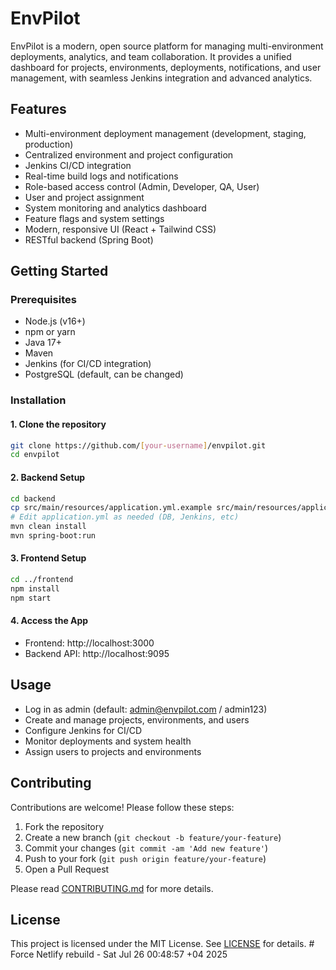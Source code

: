 # EnvPilot

EnvPilot is a modern, open source platform for managing multi-environment deployments, analytics, and team collaboration. It provides a unified dashboard for projects, environments, deployments, notifications, and user management, with seamless Jenkins integration and advanced analytics.

## Features
- Multi-environment deployment management (development, staging, production)
- Centralized environment and project configuration
- Jenkins CI/CD integration
- Real-time build logs and notifications
- Role-based access control (Admin, Developer, QA, User)
- User and project assignment
- System monitoring and analytics dashboard
- Feature flags and system settings
- Modern, responsive UI (React + Tailwind CSS)
- RESTful backend (Spring Boot)

## Getting Started

### Prerequisites
- Node.js (v16+)
- npm or yarn
- Java 17+
- Maven
- Jenkins (for CI/CD integration)
- PostgreSQL (default, can be changed)

### Installation

#### 1. Clone the repository
```bash
git clone https://github.com/[your-username]/envpilot.git
cd envpilot
```

#### 2. Backend Setup
```bash
cd backend
cp src/main/resources/application.yml.example src/main/resources/application.yml
# Edit application.yml as needed (DB, Jenkins, etc)
mvn clean install
mvn spring-boot:run
```

#### 3. Frontend Setup
```bash
cd ../frontend
npm install
npm start
```

#### 4. Access the App
- Frontend: http://localhost:3000
- Backend API: http://localhost:9095

## Usage
- Log in as admin (default: admin@envpilot.com / admin123)
- Create and manage projects, environments, and users
- Configure Jenkins for CI/CD
- Monitor deployments and system health
- Assign users to projects and environments

## Contributing
Contributions are welcome! Please follow these steps:
1. Fork the repository
2. Create a new branch (`git checkout -b feature/your-feature`)
3. Commit your changes (`git commit -am 'Add new feature'`)
4. Push to your fork (`git push origin feature/your-feature`)
5. Open a Pull Request

Please read [CONTRIBUTING.md](CONTRIBUTING.md) for more details.

## License
This project is licensed under the MIT License. See [LICENSE](LICENSE) for details. # Force Netlify rebuild - Sat Jul 26 00:48:57 +04 2025
